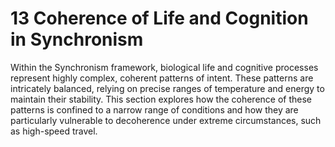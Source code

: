 # 13 Coherence of Life and Cognition in Synchronism

Within the Synchronism framework, biological life and cognitive
processes represent highly complex, coherent patterns of intent. These
patterns are intricately balanced, relying on precise ranges of
temperature and energy to maintain their stability. This section
explores how the coherence of these patterns is confined to a narrow
range of conditions and how they are particularly vulnerable to
decoherence under extreme circumstances, such as high-speed travel.